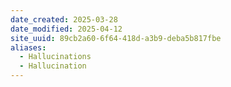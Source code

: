 ```yaml
---
date_created: 2025-03-28
date_modified: 2025-04-12
site_uuid: 89cb2a60-6f64-418d-a3b9-deba5b817fbe
aliases:
  - Hallucinations
  - Hallucination
---
```


